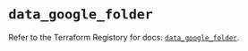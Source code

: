 # `data_google_folder`

Refer to the Terraform Registory for docs: [`data_google_folder`](https://registry.terraform.io/providers/hashicorp/google-beta/4.71.0/docs/data-sources/google_folder).
